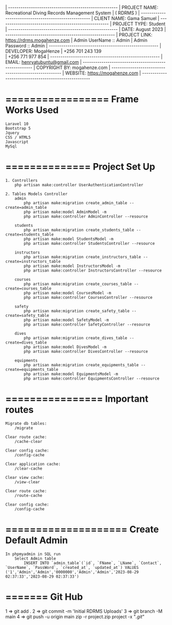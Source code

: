 
| -----------------------------------------------------
| PROJECT NAME: 	Recreational Diving Records Management System 
|                   ( RDRMS ) 
| -----------------------------------------------------
| CLIENT NAME:		Gama Samuel
| -----------------------------------------------------
| PROJECT TYPE: 	Student
| -----------------------------------------------------
| DATE: 	August 2023
| -----------------------------------------------------
| PROJECT LINK:    https://rdrms.mogahenze.com
| Admin UserName :: Admin
| Admin Password :: Admin
| -----------------------------------------------------
| DEVELOPER:		MogaHenze
|                   +256 701 243 139  
|                   +256 771 977 854
| -----------------------------------------------------
| EMAIL:			henryatubuntu@gmail.com
| -----------------------------------------------------
| COPYRIGHT BY:		mogahenze.com
| -----------------------------------------------------
| WEBSITE:			https://mogahenze.com
| -----------------------------------------------------

=================
Frame Works Used
================
    Laravel 10
    Bootstrap 5
    Jquery
    CSS / HTML5
    Javascript
    MySql

==============
Project Set Up
==============
    
    1. Controllers
        php artisan make:controller UserAuthenticationController

    2. Tables Models Controller
        admin
            php artisan make:migration create_admin_table --create=admin_table
            php artisan make:model AdminModel -m 
            php artisan make:controller AdminController --resource
            
        students
            php artisan make:migration create_students_table --create=students_table
            php artisan make:model StudentsModel -m 
            php artisan make:controller StudentsController --resource 

        instructors
            php artisan make:migration create_instructors_table --create=instructors_table
            php artisan make:model InstructorsModel -m 
            php artisan make:controller InstructorsController --resource 

        courses
            php artisan make:migration create_courses_table --create=courses_table
            php artisan make:model CoursesModel -m 
            php artisan make:controller CoursesController --resource 

        safety
            php artisan make:migration create_safety_table --create=safety_table
            php artisan make:model SafetyModel -m 
            php artisan make:controller SafetyController --resource

        dives
            php artisan make:migration create_dives_table --create=dives_table
            php artisan make:model DivesModel -m 
            php artisan make:controller DivesController --resource 

        equipments
            php artisan make:migration create_equipments_table --create=equipments_table
            php artisan make:model EquipmentsModel -m 
            php artisan make:controller EquipmentsController --resource 


 



================
Important routes
================
    Migrate db tables:
        /migrate

    Clear route cache:
        /cache-clear

    Clear config cache:
        /config-cache

    Clear application cache:
        /clear-cache

    Clear view cache:
        /view-clear

    Clear route cache:
        /route-cache

    Clear config cache:
        /config-cache

====================
Create Default Admin
====================
    In phpmyadmin in SQL run
        Select Admin table
            INSERT INTO `admin_table`(`id`, `FName`, `LName`, `Contact`, `UserName`, `PassWord`, `created_at`, `updated_at`) VALUES ('1','Admin','Admin','0000000','Admin','Admin','2023-08-29 02:37:33','2023-08-29 02:37:33')



=======
Git Hub
========
1 => git add .
2 => git commit -m 'Initial RDRMS Uploads'
3 => git branch -M main
4 => git push -u origin main
zip -r project.zip project -x "*.git*"